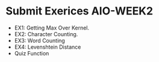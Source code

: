 # Submit Exerices AIO-WEEK2
- EX1: Getting Max Over Kernel.
- EX2: Character Counting.
- EX3: Word Counting
- EX4: Levenshtein Distance
- Quiz Function